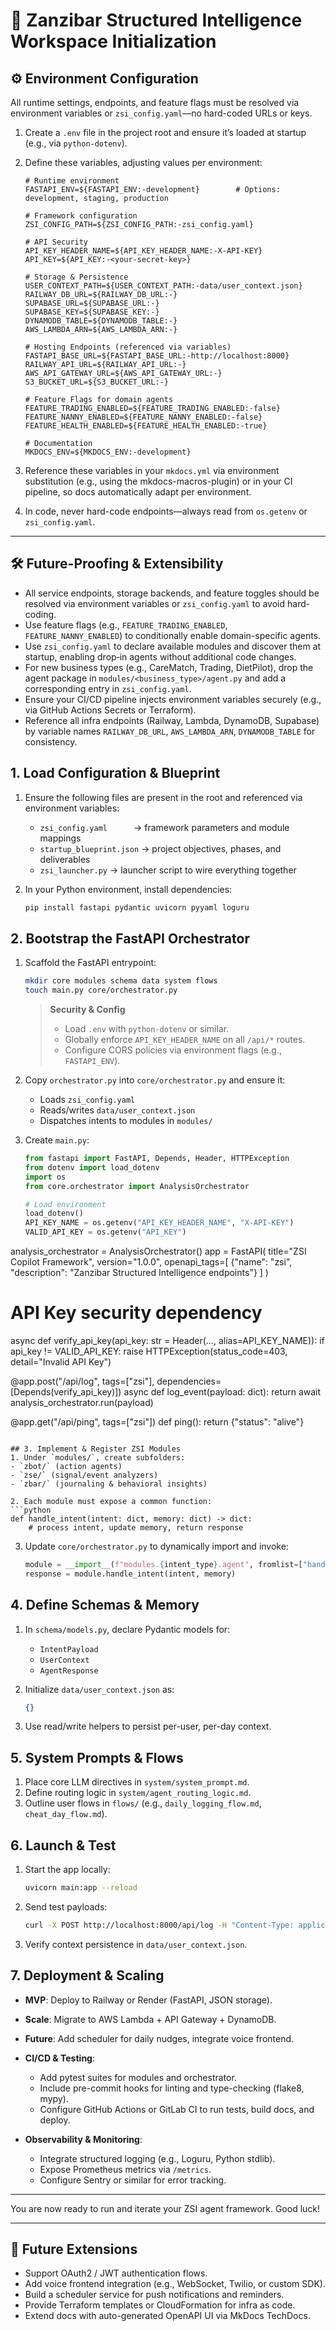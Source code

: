 # 🧠 Zanzibar Structured Intelligence Workspace Initialization

## ⚙️ Environment Configuration

All runtime settings, endpoints, and feature flags must be resolved via environment variables or `zsi_config.yaml`—no hard-coded URLs or keys.

1. Create a `.env` file in the project root and ensure it’s loaded at startup (e.g., via `python-dotenv`).
2. Define these variables, adjusting values per environment:

   ```dotenv
   # Runtime environment
   FASTAPI_ENV=${FASTAPI_ENV:-development}        # Options: development, staging, production

   # Framework configuration
   ZSI_CONFIG_PATH=${ZSI_CONFIG_PATH:-zsi_config.yaml}

   # API Security
   API_KEY_HEADER_NAME=${API_KEY_HEADER_NAME:-X-API-KEY}
   API_KEY=${API_KEY:-<your-secret-key>}

   # Storage & Persistence
   USER_CONTEXT_PATH=${USER_CONTEXT_PATH:-data/user_context.json}
   RAILWAY_DB_URL=${RAILWAY_DB_URL:-}
   SUPABASE_URL=${SUPABASE_URL:-}
   SUPABASE_KEY=${SUPABASE_KEY:-}
   DYNAMODB_TABLE=${DYNAMODB_TABLE:-}
   AWS_LAMBDA_ARN=${AWS_LAMBDA_ARN:-}

   # Hosting Endpoints (referenced via variables)
   FASTAPI_BASE_URL=${FASTAPI_BASE_URL:-http://localhost:8000}
   RAILWAY_API_URL=${RAILWAY_API_URL:-}
   AWS_API_GATEWAY_URL=${AWS_API_GATEWAY_URL:-}
   S3_BUCKET_URL=${S3_BUCKET_URL:-}

   # Feature Flags for domain agents
   FEATURE_TRADING_ENABLED=${FEATURE_TRADING_ENABLED:-false}
   FEATURE_NANNY_ENABLED=${FEATURE_NANNY_ENABLED:-false}
   FEATURE_HEALTH_ENABLED=${FEATURE_HEALTH_ENABLED:-true}

   # Documentation
   MKDOCS_ENV=${MKDOCS_ENV:-development}
   ```

3. Reference these variables in your `mkdocs.yml` via environment substitution (e.g., using the mkdocs-macros-plugin) or in your CI pipeline, so docs automatically adapt per environment.
4. In code, never hard-code endpoints—always read from `os.getenv` or `zsi_config.yaml`.

---

## 🛠️ Future-Proofing & Extensibility

- All service endpoints, storage backends, and feature toggles should be resolved via environment variables or `zsi_config.yaml` to avoid hard-coding.
- Use feature flags (e.g., `FEATURE_TRADING_ENABLED`, `FEATURE_NANNY_ENABLED`) to conditionally enable domain-specific agents.
- Use `zsi_config.yaml` to declare available modules and discover them at startup, enabling drop‑in agents without additional code changes.
- For new business types (e.g., CareMatch, Trading, DietPilot), drop the agent package in `modules/<business_type>/agent.py` and add a corresponding entry in `zsi_config.yaml`.
- Ensure your CI/CD pipeline injects environment variables securely (e.g., via GitHub Actions Secrets or Terraform).
- Reference all infra endpoints (Railway, Lambda, DynamoDB, Supabase) by variable names `RAILWAY_DB_URL`, `AWS_LAMBDA_ARN`, `DYNAMODB_TABLE` for consistency.

## 1. Load Configuration & Blueprint
1. Ensure the following files are present in the root and referenced via environment variables:
   - `zsi_config.yaml`   → framework parameters and module mappings  
   - `startup_blueprint.json` → project objectives, phases, and deliverables  
   - `zsi_launcher.py`        → launcher script to wire everything together

2. In your Python environment, install dependencies:
   ```bash
   pip install fastapi pydantic uvicorn pyyaml loguru
   ```

## 2. Bootstrap the FastAPI Orchestrator
1. Scaffold the FastAPI entrypoint:
   ```bash
   mkdir core modules schema data system flows
   touch main.py core/orchestrator.py
   ```
   > **Security & Config**  
   > - Load `.env` with `python-dotenv` or similar.  
   > - Globally enforce `API_KEY_HEADER_NAME` on all `/api/*` routes.  
   > - Configure CORS policies via environment flags (e.g., `FASTAPI_ENV`).  
2. Copy `orchestrator.py` into `core/orchestrator.py` and ensure it:
   - Loads `zsi_config.yaml`
   - Reads/writes `data/user_context.json`
   - Dispatches intents to modules in `modules/`

3. Create `main.py`:
   ```python
   from fastapi import FastAPI, Depends, Header, HTTPException
   from dotenv import load_dotenv
   import os
   from core.orchestrator import AnalysisOrchestrator

   # Load environment
   load_dotenv()
   API_KEY_NAME = os.getenv("API_KEY_HEADER_NAME", "X-API-KEY")
   VALID_API_KEY = os.getenv("API_KEY")
analysis_orchestrator = AnalysisOrchestrator()
   app = FastAPI(
       title="ZSI Copilot Framework",
       version="1.0.0",
       openapi_tags=[
           {"name": "zsi", "description": "Zanzibar Structured Intelligence endpoints"}
       ]
   )

   # API Key security dependency
   async def verify_api_key(api_key: str = Header(..., alias=API_KEY_NAME)):
       if api_key != VALID_API_KEY:
           raise HTTPException(status_code=403, detail="Invalid API Key")

   @app.post("/api/log", tags=["zsi"], dependencies=[Depends(verify_api_key)])
   async def log_event(payload: dict):
       return await analysis_orchestrator.run(payload)

   @app.get("/api/ping", tags=["zsi"])
   def ping():
       return {"status": "alive"}
   ```

## 3. Implement & Register ZSI Modules
1. Under `modules/`, create subfolders:
   - `zbot/` (action agents)
   - `zse/` (signal/event analyzers)
   - `zbar/` (journaling & behavioral insights)

2. Each module must expose a common function:
   ```python
   def handle_intent(intent: dict, memory: dict) -> dict:
       # process intent, update memory, return response
   ```

3. Update `core/orchestrator.py` to dynamically import and invoke:
   ```python
   module = __import__(f"modules.{intent_type}.agent", fromlist=["handle_intent"])
   response = module.handle_intent(intent, memory)
   ```

## 4. Define Schemas & Memory
1. In `schema/models.py`, declare Pydantic models for:
   - `IntentPayload`
   - `UserContext`
   - `AgentResponse`

2. Initialize `data/user_context.json` as:
   ```json
   {}
   ```
3. Use read/write helpers to persist per-user, per-day context.

## 5. System Prompts & Flows
1. Place core LLM directives in `system/system_prompt.md`.
2. Define routing logic in `system/agent_routing_logic.md`.
3. Outline user flows in `flows/` (e.g., `daily_logging_flow.md`, `cheat_day_flow.md`).

## 6. Launch & Test
1. Start the app locally:
   ```bash
   uvicorn main:app --reload
   ```
2. Send test payloads:
   ```bash
   curl -X POST http://localhost:8000/api/log -H "Content-Type: application/json" -d '{"user_id":"demo","intent":"log_meal", ...}'
   ```
3. Verify context persistence in `data/user_context.json`.

## 7. Deployment & Scaling
- **MVP**: Deploy to Railway or Render (FastAPI, JSON storage).
- **Scale**: Migrate to AWS Lambda + API Gateway + DynamoDB.
- **Future**: Add scheduler for daily nudges, integrate voice frontend.

- **CI/CD & Testing**:  
  * Add pytest suites for modules and orchestrator.  
  * Include pre-commit hooks for linting and type-checking (flake8, mypy).  
  * Configure GitHub Actions or GitLab CI to run tests, build docs, and deploy.

- **Observability & Monitoring**:  
  * Integrate structured logging (e.g., Loguru, Python stdlib).  
  * Expose Prometheus metrics via `/metrics`.  
  * Configure Sentry or similar for error tracking.

---

You are now ready to run and iterate your ZSI agent framework. Good luck!

---
## 🔮 Future Extensions
- Support OAuth2 / JWT authentication flows.
- Add voice frontend integration (e.g., WebSocket, Twilio, or custom SDK).
- Build a scheduler service for push notifications and reminders.
- Provide Terraform templates or CloudFormation for infra as code.
- Extend docs with auto-generated OpenAPI UI via MkDocs TechDocs.
